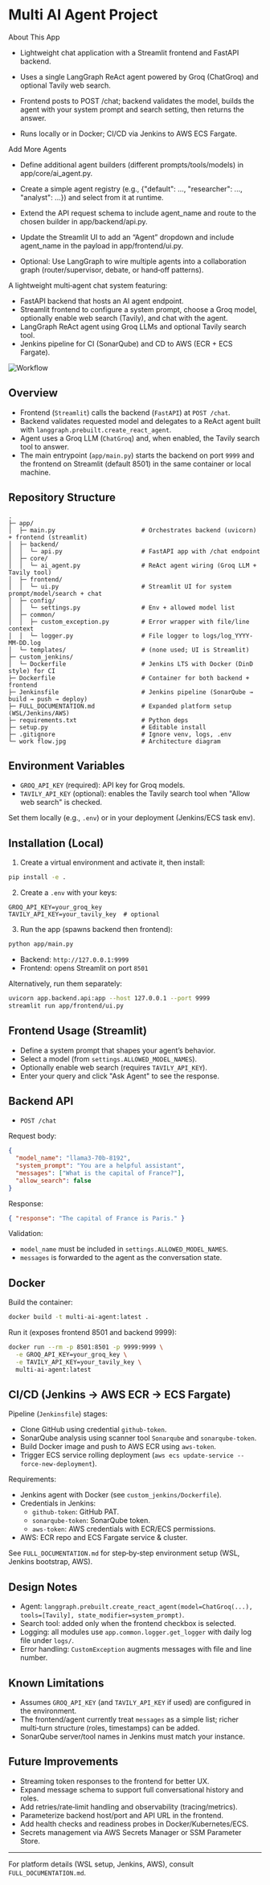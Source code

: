 # Multi AI Agent Project

About This App

- Lightweight chat application with a Streamlit frontend and FastAPI backend.

- Uses a single LangGraph ReAct agent powered by Groq (ChatGroq) and optional Tavily web search.

- Frontend posts to POST /chat; backend validates the model, builds the agent with your system prompt and search setting, then returns the answer.

- Runs locally or in Docker; CI/CD via Jenkins to AWS ECS Fargate.

Add More Agents

- Define additional agent builders (different prompts/tools/models) in app/core/ai_agent.py.

- Create a simple agent registry (e.g., {"default": ..., "researcher": ..., "analyst": ...}) and select from it at runtime.

- Extend the API request schema to include agent_name and route to the chosen builder in app/backend/api.py.

- Update the Streamlit UI to add an “Agent” dropdown and include agent_name in the payload in app/frontend/ui.py.

- Optional: Use LangGraph to wire multiple agents into a collaboration graph (router/supervisor, debate, or hand‑off patterns).


A lightweight multi‑agent chat system featuring:
- FastAPI backend that hosts an AI agent endpoint.
- Streamlit frontend to configure a system prompt, choose a Groq model, optionally enable web search (Tavily), and chat with the agent.
- LangGraph ReAct agent using Groq LLMs and optional Tavily search tool.
- Jenkins pipeline for CI (SonarQube) and CD to AWS (ECR + ECS Fargate).

![Workflow](work%20flow.jpg)

## Overview

- Frontend (`Streamlit`) calls the backend (`FastAPI`) at `POST /chat`.
- Backend validates requested model and delegates to a ReAct agent built with `langgraph.prebuilt.create_react_agent`.
- Agent uses a Groq LLM (`ChatGroq`) and, when enabled, the Tavily search tool to answer.
- The main entrypoint (`app/main.py`) starts the backend on port `9999` and the frontend on Streamlit (default 8501) in the same container or local machine.

## Repository Structure

```
.
├─ app/
│  ├─ main.py                        # Orchestrates backend (uvicorn) + frontend (streamlit)
│  ├─ backend/
│  │  └─ api.py                      # FastAPI app with /chat endpoint
│  ├─ core/
│  │  └─ ai_agent.py                 # ReAct agent wiring (Groq LLM + Tavily tool)
│  ├─ frontend/
│  │  └─ ui.py                       # Streamlit UI for system prompt/model/search + chat
│  ├─ config/
│  │  └─ settings.py                 # Env + allowed model list
│  ├─ common/
│  │  ├─ custom_exception.py         # Error wrapper with file/line context
│  │  └─ logger.py                   # File logger to logs/log_YYYY-MM-DD.log
│  └─ templates/                     # (none used; UI is Streamlit)
├─ custom_jenkins/
│  └─ Dockerfile                     # Jenkins LTS with Docker (DinD style) for CI
├─ Dockerfile                        # Container for both backend + frontend
├─ Jenkinsfile                       # Jenkins pipeline (SonarQube → build → push → deploy)
├─ FULL_DOCUMENTATION.md             # Expanded platform setup (WSL/Jenkins/AWS)
├─ requirements.txt                  # Python deps
├─ setup.py                          # Editable install
├─ .gitignore                        # Ignore venv, logs, .env
└─ work flow.jpg                     # Architecture diagram
```

## Environment Variables

- `GROQ_API_KEY` (required): API key for Groq models.
- `TAVILY_API_KEY` (optional): enables the Tavily search tool when "Allow web search" is checked.

Set them locally (e.g., `.env`) or in your deployment (Jenkins/ECS task env).

## Installation (Local)

1) Create a virtual environment and activate it, then install:

```bash
pip install -e .
```

2) Create a `.env` with your keys:

```env
GROQ_API_KEY=your_groq_key
TAVILY_API_KEY=your_tavily_key  # optional
```

3) Run the app (spawns backend then frontend):

```bash
python app/main.py
```

- Backend: `http://127.0.0.1:9999`
- Frontend: opens Streamlit on port `8501`

Alternatively, run them separately:

```bash
uvicorn app.backend.api:app --host 127.0.0.1 --port 9999
streamlit run app/frontend/ui.py
```

## Frontend Usage (Streamlit)

- Define a system prompt that shapes your agent’s behavior.
- Select a model (from `settings.ALLOWED_MODEL_NAMES`).
- Optionally enable web search (requires `TAVILY_API_KEY`).
- Enter your query and click "Ask Agent" to see the response.

## Backend API

- `POST /chat`

Request body:
```json
{
  "model_name": "llama3-70b-8192",
  "system_prompt": "You are a helpful assistant",
  "messages": ["What is the capital of France?"],
  "allow_search": false
}
```

Response:
```json
{ "response": "The capital of France is Paris." }
```

Validation:
- `model_name` must be included in `settings.ALLOWED_MODEL_NAMES`.
- `messages` is forwarded to the agent as the conversation state.

## Docker

Build the container:
```bash
docker build -t multi-ai-agent:latest .
```

Run it (exposes frontend 8501 and backend 9999):
```bash
docker run --rm -p 8501:8501 -p 9999:9999 \
  -e GROQ_API_KEY=your_groq_key \
  -e TAVILY_API_KEY=your_tavily_key \
  multi-ai-agent:latest
```

## CI/CD (Jenkins → AWS ECR → ECS Fargate)

Pipeline (`Jenkinsfile`) stages:
- Clone GitHub using credential `github-token`.
- SonarQube analysis using scanner tool `Sonarqube` and `sonarqube-token`.
- Build Docker image and push to AWS ECR using `aws-token`.
- Trigger ECS service rolling deployment (`aws ecs update-service --force-new-deployment`).

Requirements:
- Jenkins agent with Docker (see `custom_jenkins/Dockerfile`).
- Credentials in Jenkins:
  - `github-token`: GitHub PAT.
  - `sonarqube-token`: SonarQube token.
  - `aws-token`: AWS credentials with ECR/ECS permissions.
- AWS: ECR repo and ECS Fargate service & cluster.

See `FULL_DOCUMENTATION.md` for step‑by‑step environment setup (WSL, Jenkins bootstrap, AWS).

## Design Notes

- Agent: `langgraph.prebuilt.create_react_agent(model=ChatGroq(...), tools=[Tavily], state_modifier=system_prompt)`.
- Search tool: added only when the frontend checkbox is selected.
- Logging: all modules use `app.common.logger.get_logger` with daily log file under `logs/`.
- Error handling: `CustomException` augments messages with file and line number.

## Known Limitations

- Assumes `GROQ_API_KEY` (and `TAVILY_API_KEY` if used) are configured in the environment.
- The frontend/agent currently treat `messages` as a simple list; richer multi‑turn structure (roles, timestamps) can be added.
- SonarQube server/tool names in Jenkins must match your instance.

## Future Improvements

- Streaming token responses to the frontend for better UX.
- Expand message schema to support full conversational history and roles.
- Add retries/rate‑limit handling and observability (tracing/metrics).
- Parameterize backend host/port and API URL in the frontend.
- Add health checks and readiness probes in Docker/Kubernetes/ECS.
- Secrets management via AWS Secrets Manager or SSM Parameter Store.

---

For platform details (WSL setup, Jenkins, AWS), consult `FULL_DOCUMENTATION.md`.

